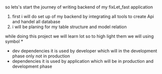 so lets's start the journey of writing backend of my fixLet_fast application 

1. first i will do set up of my backend by integrating all tools to create Api and handel all database 
2. i will be planing for my table structure and model relation

while doing this project we will learn lot so to high light them we will using symbol *

* dev dependencies  it is used by developer which will in the development phase only not in production 
* dependencies it is used by application which will be in production and development phase
